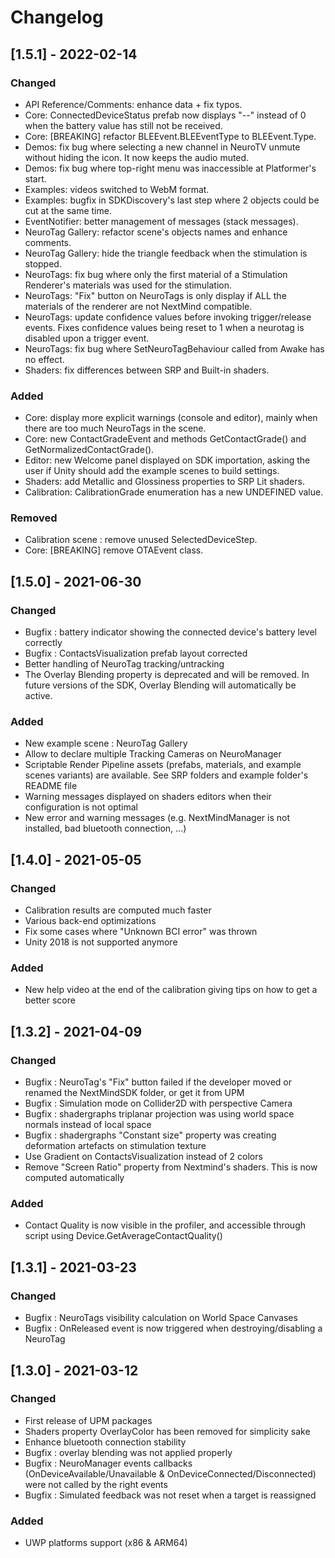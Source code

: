 # Changelog

## [1.5.1] - 2022-02-14
### Changed
- API Reference/Comments: enhance data + fix typos.
- Core: ConnectedDeviceStatus prefab now displays "--" instead of 0 when the battery value has still not be received.
- Core: [BREAKING] refactor BLEEvent.BLEEventType to BLEEvent.Type.
- Demos: fix bug where selecting a new channel in NeuroTV unmute without hiding the icon. It now keeps the audio muted.
- Demos: fix bug where top-right menu was inaccessible at Platformer's start.
- Examples: videos switched to WebM format.
- Examples: bugfix in SDKDiscovery's last step where 2 objects could be cut at the same time.
- EventNotifier: better management of messages (stack messages).
- NeuroTag Gallery: refactor scene's objects names and enhance comments.
- NeuroTag Gallery: hide the triangle feedback when the stimulation is stopped.
- NeuroTags: fix bug where only the first material of a Stimulation Renderer's materials was used for the stimulation.
- NeuroTags: "Fix" button on NeuroTags is only display if ALL the materials of the renderer are not NextMind compatible.
- NeuroTags: update confidence values before invoking trigger/release events. Fixes confidence values being reset to 1 when a neurotag is disabled upon a trigger event.
- NeuroTags: fix bug where SetNeuroTagBehaviour called from Awake has no effect.
- Shaders: fix differences between SRP and Built-in shaders.
### Added 
- Core: display more explicit warnings (console and editor), mainly when there are too much NeuroTags in the scene.
- Core: new ContactGradeEvent and methods GetContactGrade() and GetNormalizedContactGrade().
- Editor: new Welcome panel displayed on SDK importation, asking the user if Unity should add the example scenes to build settings.
- Shaders: add Metallic and Glossiness properties to SRP Lit shaders.
- Calibration: CalibrationGrade enumeration has a new UNDEFINED value.
### Removed
- Calibration scene : remove unused SelectedDeviceStep.
- Core: [BREAKING] remove OTAEvent class.

## [1.5.0] - 2021-06-30
### Changed
- Bugfix : battery indicator showing the connected device's battery level correctly
- Bugfix : ContactsVisualization prefab layout corrected
- Better handling of NeuroTag tracking/untracking
- The Overlay Blending property is deprecated and will be removed. In future versions of the SDK, Overlay Blending will automatically be active.
### Added 
- New example scene : NeuroTag Gallery
- Allow to declare multiple Tracking Cameras on NeuroManager
- Scriptable Render Pipeline assets (prefabs, materials, and example scenes variants) are available. See SRP folders and example folder's README file
- Warning messages displayed on shaders editors when their configuration is not optimal
- New error and warning messages (e.g. NextMindManager is not installed, bad bluetooth connection, ...)

## [1.4.0] - 2021-05-05
### Changed
- Calibration results are computed much faster
- Various back-end optimizations
- Fix some cases where "Unknown BCI error" was thrown
- Unity 2018 is not supported anymore
### Added 
- New help video at the end of the calibration giving tips on how to get a better score

## [1.3.2] - 2021-04-09
### Changed
- Bugfix : NeuroTag's "Fix" button failed if the developer moved or renamed the NextMindSDK folder, or get it from UPM
- Bugfix : Simulation mode on Collider2D with perspective Camera
- Bugfix : shadergraphs triplanar projection was using world space normals instead of local space
- Bugfix : shadergraphs "Constant size" property was creating deformation artefacts on stimulation texture
- Use Gradient on ContactsVisualization instead of 2 colors
- Remove "Screen Ratio" property from Nextmind's shaders. This is now computed automatically
### Added 
- Contact Quality is now visible in the profiler, and accessible through script using Device.GetAverageContactQuality()

## [1.3.1] - 2021-03-23
### Changed
- Bugfix : NeuroTags visibility calculation on World Space Canvases
- Bugfix : OnReleased event is now triggered when destroying/disabling a NeuroTag 

## [1.3.0] - 2021-03-12
### Changed
- First release of UPM packages
- Shaders property OverlayColor has been removed for simplicity sake
- Enhance bluetooth connection stability
- Bugfix : overlay blending was not applied properly
- Bugfix : NeuroManager events callbacks (OnDeviceAvailable/Unavailable & OnDeviceConnected/Disconnected) were not called by the right events
- Bugfix : Simulated feedback was not reset when a target is reassigned
### Added
- UWP platforms support (x86 & ARM64)
